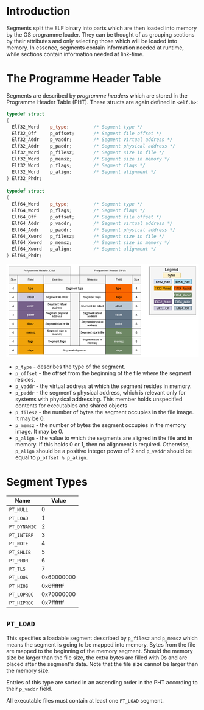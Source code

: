 # Introduction
Segments split the ELF binary into parts which are then loaded into memory by the OS programme loader. They can be thought of as grouping sections by their attributes and only selecting those which will be loaded into memory. In essence, segments contain information needed at runtime, while sections contain information needed at link-time. 

# The Programme Header Table
Segments are described by *programme headers* which are stored in the Programme Header Table (PHT). These structs are again defined in `<elf.h>`:

```cpp
typedef struct
{
  Elf32_Word	p_type;			/* Segment type */
  Elf32_Off	    p_offset;		/* Segment file offset */
  Elf32_Addr	p_vaddr;		/* Segment virtual address */
  Elf32_Addr	p_paddr;		/* Segment physical address */
  Elf32_Word	p_filesz;		/* Segment size in file */
  Elf32_Word	p_memsz;		/* Segment size in memory */
  Elf32_Word	p_flags;		/* Segment flags */
  Elf32_Word	p_align;		/* Segment alignment */
} Elf32_Phdr;

typedef struct
{
  Elf64_Word	p_type;			/* Segment type */
  Elf64_Word	p_flags;		/* Segment flags */
  Elf64_Off	    p_offset;		/* Segment file offset */
  Elf64_Addr	p_vaddr;		/* Segment virtual address */
  Elf64_Addr	p_paddr;		/* Segment physical address */
  Elf64_Xword	p_filesz;		/* Segment size in file */
  Elf64_Xword	p_memsz;		/* Segment size in memory */
  Elf64_Xword	p_align;		/* Segment alignment */
} Elf64_Phdr;
```

![](Resources/Images/ELF_Programme_Header.png)

- `p_type` - describes the type of the segment.
- `p_offset` - the offset from the beginning of the file where the segment resides.
- `p_vaddr` - the virtual address at which the segment resides in memory.
- `p_paddr` - the segment's physical address, which is relevant only for systems with physical addressing. This member holds unspecified contents for executables and shared objects
- `p_filesz` - the number of bytes the segment occupies in the file image. It may be 0.
- `p_memsz` - the number of bytes the segment occupies in the memory image. It may be 0.
- `p_align` - the value to which the segments are aligned in the file and in memory. If this holds 0 or 1, then no alignment is required. Otherwise, `p_align` should be a positive integer power of 2 and `p_vaddr` should be equal to `p_offset % p_align`.

# Segment Types
| Name       | Value      |
|------------|------------|
| `PT_NULL`    | 0          |
| `PT_LOAD`    | 1          |
| `PT_DYNAMIC` | 2          |
| `PT_INTERP`  | 3          |
| `PT_NOTE`    | 4          |
| `PT_SHLIB`   | 5          |
| `PT_PHDR`    | 6          |
| `PT_TLS`     | 7          |
| `PT_LOOS`    | 0x60000000 |
| `PT_HIOS`    | 0x6fffffff |
| `PT_LOPROC`  | 0x70000000 |
| `PT_HIPROC`  | 0x7fffffff |

## `PT_LOAD`
This specifies a loadable segment described by `p_filesz` and `p_memsz` which means the segment is going to be mapped into memory. Bytes from the file are mapped to the beginning of the memory segment. Should the memory size be larger than the file size, the extra bytes are filled with 0s and are placed after the segment's data. Note that the file size cannot be larger than the memory size. 

Entries of this type are sorted in an ascending order in the PHT according to their `p_vaddr` field.

All executable files must contain at least one `PT_LOAD` segment.
